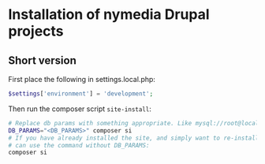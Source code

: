 # Installation of nymedia Drupal projects

## Short version

First place the following in settings.local.php:

```php
$settings['environment'] = 'development';
```

Then run the composer script `site-install`:

```bash
# Replace db params with something appropriate. Like mysql://root@localhost/vikans_local
DB_PARAMS="<DB_PARAMS>" composer si
# If you have already installed the site, and simply want to re-install, you
# can use the command without DB_PARAMS:
composer si
```
